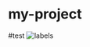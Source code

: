 # my-project

#test
![labels](https://github.com/user-attachments/assets/cf9c46f5-f94a-452c-b34b-c6232e29667f)
